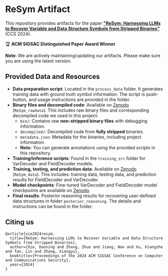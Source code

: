 # ReSym Artifact

This repository provides artifacts for the paper [**"ReSym: Harnessing LLMs to Recover Variable and Data Structure Symbols from Stripped Binaries"**](https://www.cs.purdue.edu/homes/lintan/publications/resym-ccs24.pdf) (CCS 2024).

🏆 **ACM SIGSAC Distinguished Paper Award Winner**


**Note**: We are actively maintaining/updating our artifacts. Please make sure you are using the latest version.

## Provided Data and Resources

- **Data preparation script**: Located in the `process_data` folder. It generates training data with ground truth symbol information. The script is push-button, and usage instructions are provided in the folder.
- **Binary files and decompiled code**: Available on [Zenodo](https://zenodo.org/records/13923982) (`ReSym_rawdata`). This includes raw binary files and corresponding decompiled code we used in this project:
     - `bin/`: Contains raw **non-stripped binary files** with debugging information.
     - `decompiled/`: Decompiled code from **fully stripped** binaries.
     - `metadata.json`: Metadata for the binaries, including project information.
     - **Note**: You can generate annotations using the provided scripts in this repository.
- **Training/inference scripts**: Found in the `training_src` folder for VarDecoder and FieldDecoder models.
- **Training, testing, and prediction data**: Available on [Zenodo](https://zenodo.org/records/13923982) (`ReSym_data`). This includes: training data, testing data, and prediction results for FieldDecoder and VarDecoder. 
- **Model checkpoints**: Fine-tuned VarDecoder and FieldDecoder model checkpoints are available on [Zenodo](https://zenodo.org/records/13923982).
- **Final results**: Posterior reasoning results for recovering user-defined data structures in folder `posterior_reasoning`. The details and instructions can be found in the folder.




## Citing us
```
@article{xie2024resym,
  title={ReSym: Harnessing LLMs to Recover Variable and Data Structure Symbols from Stripped Binaries},
  author={Xie, Danning and Zhang, Zhuo and Jiang, Nan and Xu, Xiangzhe and Tan, Lin and Zhang, Xiangyu},
  booktitle={Proceedings of the 2024 ACM SIGSAC Conference on Computer and Communications Security},
  year={2024}
}
```
